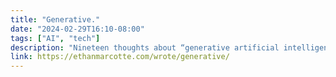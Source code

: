 ```yaml
---
title: "Generative."
date: "2024-02-29T16:10-08:00"
tags: ["AI", "tech"]
description: "Nineteen thoughts about “generative artificial intelligence,” spanning a few centuries."
link: https://ethanmarcotte.com/wrote/generative/
---
```

